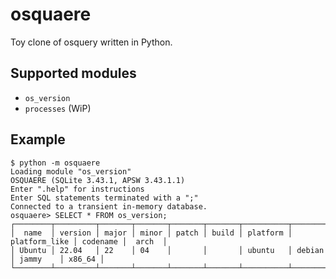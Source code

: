 # osquaere

Toy clone of osquery written in Python.

## Supported modules

* `os_version`
* `processes` (WiP)

## Example
```
$ python -m osquaere
Loading module "os_version"
OSQUAERE (SQLite 3.43.1, APSW 3.43.1.1)
Enter ".help" for instructions
Enter SQL statements terminated with a ";"
Connected to a transient in-memory database.
osquaere> SELECT * FROM os_version;
┌────────┬─────────┬───────┬───────┬───────┬───────┬──────────┬───────────────┬──────────┬────────┐
│  name  │ version │ major │ minor │ patch │ build │ platform │ platform_like │ codename │  arch  │
│ Ubuntu │ 22.04   │ 22    │ 04    │       │       │ ubuntu   │ debian        │ jammy    │ x86_64 │
└────────┴─────────┴───────┴───────┴───────┴───────┴──────────┴───────────────┴──────────┴────────┘
```
